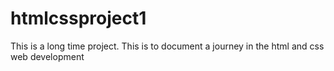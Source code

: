 # htmlcssproject1
This is a long time project. This is to document a journey in the html and css web development
